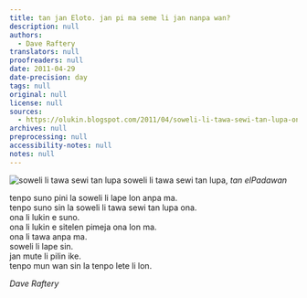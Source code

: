 ```yaml
---
title: tan jan Eloto. jan pi ma seme li jan nanpa wan?
description: null
authors:
  - Dave Raftery
translators: null
proofreaders: null
date: 2011-04-29
date-precision: day
tags: null
original: null
license: null
sources:
  - https://olukin.blogspot.com/2011/04/soweli-li-tawa-sewi-tan-lupa-ona.html
archives: null
preprocessing: null
accessibility-notes: null
notes: null
---
```


<!-- "img_1923.jpg" by elPadawan (https://www.flickr.com/photos/elpadawan/2102792694/). CC BY -->
![soweli li tawa sewi tan lupa](https://live.staticflickr.com/2157/2102792694_2a947afb48_b.jpg)
soweli li tawa sewi tan lupa, *tan elPadawan*

tenpo suno pini la soweli li lape lon anpa ma.  \
tenpo suno sin la soweli li tawa sewi tan lupa ona.  \
ona li lukin e suno.  \
ona li lukin e sitelen pimeja ona lon ma.  \
ona li tawa anpa ma.  \
soweli li lape sin.  \
jan mute li pilin ike.  \
tenpo mun wan sin la tenpo lete li lon.

*Dave Raftery*
